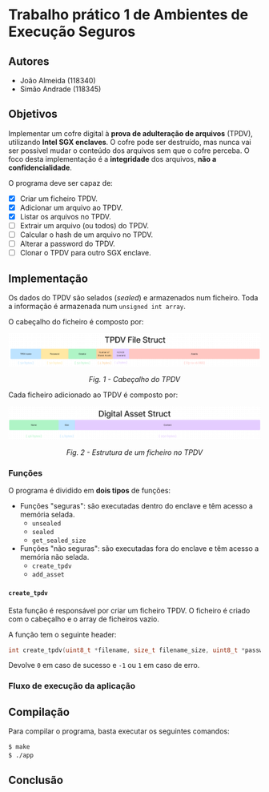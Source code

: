 # Trabalho prático 1 de Ambientes de Execução Seguros

## Autores
- João Almeida (118340)
- Simão Andrade (118345)

## Objetivos

Implementar um cofre digital à **prova de adulteração de arquivos** (TPDV), utilizando **Intel SGX enclaves**. O cofre pode ser destruído, mas nunca vai ser possível mudar o conteúdo dos arquivos sem que o cofre perceba. O foco desta implementação é a **integridade** dos arquivos, **não a confidencialidade**.

O programa deve ser capaz de:
- [x] Criar um ficheiro TPDV.
- [x] Adicionar um arquivo ao TPDV.
- [x] Listar os arquivos no TPDV.
- [ ] Extrair um arquivo (ou todos) do TPDV.
- [ ] Calcular o hash de um arquivo no TPDV.
- [ ] Alterar a password do TPDV.
- [ ] Clonar o TPDV para outro SGX enclave.

## Implementação

Os dados do TPDV são selados (*sealed*) e armazenados num ficheiro. Toda a informação é armazenada num `unsigned int array`.

O cabeçalho do ficheiro é composto por:

<p align="center">
  <img src="img/tpdv.png" alt="Cabeçalho do ficheiro TPDV" width="1200"/>
</p>
<p align="center">
  <i>Fig. 1 - Cabeçalho do TPDV</i>
</p>

Cada ficheiro adicionado ao TPDV é composto por:

<p align="center">
  <img src="img/asset.png" alt="Cabeçalho do ficheiro TPDV" width="1200"/>
</p>

<p align="center">
  <i>Fig. 2 - Estrutura de um ficheiro no TPDV</i>
</p>

### Funções

O programa é dividido em **dois tipos** de funções:
- Funções "seguras": são executadas dentro do enclave e têm acesso a memória selada.
  - `unsealed`
  - `sealed`
  - `get_sealed_size`
- Funções "não seguras": são executadas fora do enclave e têm acesso a memória não selada. 
  - `create_tpdv`
  - `add_asset`

#### `create_tpdv`

Esta função é responsável por criar um ficheiro TPDV. O ficheiro é criado com o cabeçalho e o array de ficheiros vazio.

A função tem o seguinte header:
```c
int create_tpdv(uint8_t *filename, size_t filename_size, uint8_t *password, size_t password_size, uint8_t *creator, size_t creator_size);
```

Devolve `0` em caso de sucesso e `-1` ou `1` em caso de erro.


### Fluxo de execução da aplicação

## Compilação

Para compilar o programa, basta executar os seguintes comandos:

```bash
$ make
$ ./app
```

## Conclusão

